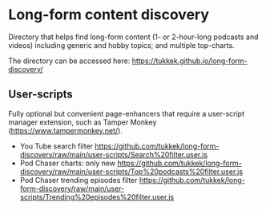 # Long-form content discovery

Directory that helps find long-form content (1- or 2-hour-long podcasts and videos) including generic and hobby topics; and multiple top-charts.

The directory can be accessed here: https://tukkek.github.io/long-form-discovery/

## User-scripts

Fully optional but convenient page-enhancers that require a user-script manager extension, such as Tamper Monkey (https://www.tampermonkey.net/).

- You Tube search filter https://github.com/tukkek/long-form-discovery/raw/main/user-scripts/Search%20filter.user.js
- Pod Chaser charts: only new https://github.com/tukkek/long-form-discovery/raw/main/user-scripts/Top%20podcasts%20filter.user.js
- Pod Chaser trending episodes filter https://github.com/tukkek/long-form-discovery/raw/main/user-scripts/Trending%20episodes%20filter.user.js
